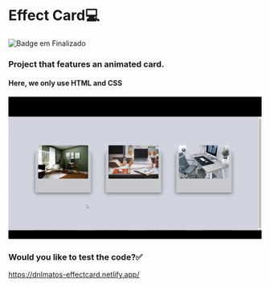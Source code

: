 # Effect Card:computer:

![Badge em Finalizado](http://img.shields.io/static/v1?label=STATUS&message=FINALIZADOcolor=GREEN&style=for-the-badge)

### Project that features an animated card.
#### Here, we only use HTML and CSS
![responsiveCard](https://github.com/dnlMatos/cardResponsive/blob/main/ezgif.com-gif-maker%20(2).gif)

### Would you like to test the code?:white_check_mark:
https://dnlmatos-effectcard.netlify.app/
